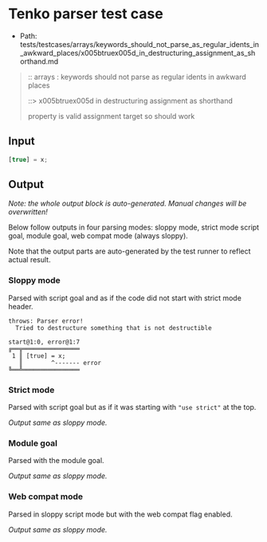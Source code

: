 # Tenko parser test case

- Path: tests/testcases/arrays/keywords_should_not_parse_as_regular_idents_in_awkward_places/x005btruex005d_in_destructuring_assignment_as_shorthand.md

> :: arrays : keywords should not parse as regular idents in awkward places
>
> ::> x005btruex005d in destructuring assignment as shorthand
>
> property is valid assignment target so should work

## Input

`````js
[true] = x;
`````

## Output

_Note: the whole output block is auto-generated. Manual changes will be overwritten!_

Below follow outputs in four parsing modes: sloppy mode, strict mode script goal, module goal, web compat mode (always sloppy).

Note that the output parts are auto-generated by the test runner to reflect actual result.

### Sloppy mode

Parsed with script goal and as if the code did not start with strict mode header.

`````
throws: Parser error!
  Tried to destructure something that is not destructible

start@1:0, error@1:7
╔══╦════════════════
 1 ║ [true] = x;
   ║        ^------- error
╚══╩════════════════

`````

### Strict mode

Parsed with script goal but as if it was starting with `"use strict"` at the top.

_Output same as sloppy mode._

### Module goal

Parsed with the module goal.

_Output same as sloppy mode._

### Web compat mode

Parsed in sloppy script mode but with the web compat flag enabled.

_Output same as sloppy mode._
